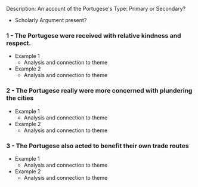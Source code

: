 Description: An account of the Portugese's 
Type: Primary or Secondary?
- Scholarly Argument present?
### 1 - The Portugese were received with relative kindness and respect.
- Example 1
	- Analysis and connection to theme
- Example 2
	- Analysis and connection to theme
### 2 - The Portugese really were more concerned with plundering the cities
- Example 1
	- Analysis and connection to theme
- Example 2
	- Analysis and connection to theme

### 3 - The Portugese also acted to benefit their own trade routes
- Example 1
	- Analysis and connection to theme
- Example 2
	- Analysis and connection to theme